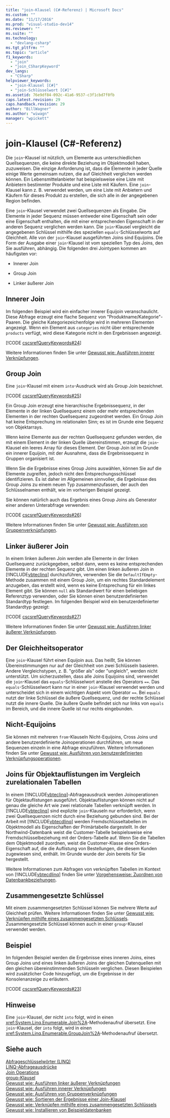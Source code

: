 ```yaml
---
title: "join-Klausel (C#-Referenz) | Microsoft Docs"
ms.custom: ""
ms.date: "11/17/2016"
ms.prod: "visual-studio-dev14"
ms.reviewer: ""
ms.suite: ""
ms.technology: 
  - "devlang-csharp"
ms.tgt_pltfrm: ""
ms.topic: "article"
f1_keywords: 
  - "join"
  - "join_CSharpKeyword"
dev_langs: 
  - "CSharp"
helpviewer_keywords: 
  - "join-Klausel [C#]"
  - "join-Schlüsselwort [C#]"
ms.assetid: 76e9df84-092c-41a6-9537-c3f1cbd7f0fb
caps.latest.revision: 29
caps.handback.revision: 29
author: "BillWagner"
ms.author: "wiwagn"
manager: "wpickett"
---
```

# join-Klausel (C#-Referenz)
Die `join`\-Klausel ist nützlich, um Elemente aus unterschiedlichen Quellsequenzen, die keine direkte Beziehung im Objektmodell haben, zuzuweisen.  Die einzige Anforderung ist, dass die Elemente in jeder Quelle einige Werte gemeinsam nutzen, die auf Gleichheit verglichen werden können.  Ein Lebensmittelanbieter hat beispielsweise eine Liste mit Anbietern bestimmter Produkte und eine Liste mit Käufern.  Eine `join`\-Klausel kann z. B. verwendet werden, um eine Liste mit Anbietern und Käufern für dieses Produkt zu erstellen, die sich alle in der angegebenen Region befinden.  
  
 Eine `join`\-Klausel verwendet zwei Quellsequenzen als Eingabe.  Die Elemente in jeder Sequenz müssen entweder eine Eigenschaft sein oder eine Eigenschaft enthalten, die mit einer entsprechenden Eigenschaft in der anderen Sequenz verglichen werden kann.  Die `join`\-Klausel vergleicht die angegebenen Schlüssel mithilfe des speziellen `equals`\-Schlüsselworts auf Gleichheit.  Alle von der `join`\-Klausel ausgeführten Joins sind Equijoins.  Die Form der Ausgabe einer `join`\-Klausel ist vom speziellen Typ des Joins, den Sie ausführen, abhängig.  Die folgenden drei Jointypen kommen am häufigsten vor:  
  
-   Innerer Join  
  
-   Group Join  
  
-   Linker äußerer Join  
  
## Innerer Join  
 Im folgenden Beispiel wird ein einfacher innerer Equijoin veranschaulicht.  Diese Abfrage erzeugt eine flache Sequenz von "Produktname\/Kategorie"\-Paaren.  Die gleiche Kategoriezeichenfolge wird in mehreren Elementen angezeigt.  Wenn ein Element aus `categories` nicht über entsprechende `products` verfügt, wird diese Kategorie nicht in den Ergebnissen angezeigt.  
  
 [!CODE [cscsrefQueryKeywords#24](../CodeSnippet/VS_Snippets_VBCSharp/CsCsrefQueryKeywords#24)]  
  
 Weitere Informationen finden Sie unter [Gewusst wie: Ausführen innerer Verknüpfungen](../../../csharp/programming-guide/linq-query-expressions/how-to-perform-inner-joins.md).  
  
## Group Join  
 Eine `join`\-Klausel mit einem `into`\-Ausdruck wird als Group Join bezeichnet.  
  
 [!CODE [cscsrefQueryKeywords#25](../CodeSnippet/VS_Snippets_VBCSharp/CsCsrefQueryKeywords#25)]  
  
 Ein Group Join erzeugt eine hierarchische Ergebnissequenz, in der Elemente in der linken Quellsequenz einem oder mehr entsprechenden Elementen in der rechten Quellsequenz zugeordnet werden.  Ein Group Join hat keine Entsprechung im relationalen Sinn; es ist im Grunde eine Sequenz von Objektarrays.  
  
 Wenn keine Elemente aus der rechten Quellsequenz gefunden werden, die mit einem Element in der linken Quelle übereinstimmen, erzeugt die `join`\-Klausel ein leeres Array für dieses Element.  Der Group Join ist im Grunde ein innerer Equijoin, mit der Ausnahme, dass die Ergebnissequenz in Gruppen organisiert ist.  
  
 Wenn Sie die Ergebnisse eines Group Joins auswählen, können Sie auf die Elemente zugreifen, jedoch nicht den Entsprechungsschlüssel identifizieren.  Es ist daher im Allgemeinen sinnvoller, die Ergebnisse des Group Joins zu einem neuen Typ zusammenzufassen, der auch den Schlüsselnamen enthält, wie im vorherigen Beispiel gezeigt.  
  
 Sie können natürlich auch das Ergebnis eines Group Joins als Generator einer anderen Unterabfrage verwenden:  
  
 [!CODE [cscsrefQueryKeywords#26](../CodeSnippet/VS_Snippets_VBCSharp/CsCsrefQueryKeywords#26)]  
  
 Weitere Informationen finden Sie unter [Gewusst wie: Ausführen von Gruppenverknüpfungen](../../../csharp/programming-guide/linq-query-expressions/how-to-perform-grouped-joins.md).  
  
## Linker äußerer Join  
 In einem linken äußeren Join werden alle Elemente in der linken Quellsequenz zurückgegeben, selbst dann, wenn es keine entsprechenden Elemente in der rechten Sequenz gibt.  Um einen linken äußeren Join in [!INCLUDE[vbteclinq](../../../csharp/includes/vbteclinq_md.md)] durchzuführen, verwenden Sie die `DefaultIfEmpty`\-Methode zusammen mit einem Group Join, um ein rechtes Standardelement anzugeben, das erstellt wird, wenn es keine Entsprechung für ein linkes Element gibt.  Sie können `null` als Standardwert für einen beliebigen Referenztyp verwenden, oder Sie können einen benutzerdefinierten Standardtyp festlegen.  Im folgenden Beispiel wird ein benutzerdefinierter Standardtyp gezeigt:  
  
 [!CODE [cscsrefQueryKeywords#27](../CodeSnippet/VS_Snippets_VBCSharp/CsCsrefQueryKeywords#27)]  
  
 Weitere Informationen finden Sie unter [Gewusst wie: Ausführen linker äußerer Verknüpfungen](../../../csharp/programming-guide/linq-query-expressions/how-to-perform-left-outer-joins.md).  
  
## Der Gleichheitsoperator  
 Eine `join`\-Klausel führt einen Equijoin aus.  Das heißt, Sie können Übereinstimmungen nur auf der Gleichheit von zwei Schlüsseln basieren.  Andere Vergleichstypen, z. B. "größer als" oder "ungleich", werden nicht unterstützt.  Um sicherzustellen, dass alle Joins Equijoins sind, verwendet die `join`\-Klausel das `equals`\-Schlüsselwort anstelle des Operators `==`.  Das `equals`\-Schlüsselwort kann nur in einer `join`\-Klausel verwendet werden und unterscheidet sich in einem wichtigen Aspekt vom Operator `==`.  Bei `equals` nutzt der linke Schlüssel die äußere Quellsequenz, und der rechte Schlüssel nutzt die innere Quelle.  Die äußere Quelle befindet sich nur links von `equals` im Bereich, und die innere Quelle ist nur rechts eingebunden.  
  
## Nicht\-Equijoins  
 Sie können mit mehreren `from`\-Klauseln Nicht\-Equijoins, Cross Joins und andere benutzerdefinierte Joinoperationen durchführen, um neue Sequenzen einzeln in eine Abfrage einzuführen.  Weitere Informationen finden Sie unter [Gewusst wie: Ausführen von benutzerdefinierten Verknüpfungsoperationen](../../../csharp/programming-guide/linq-query-expressions/how-to-perform-custom-join-operations.md).  
  
## Joins für Objektauflistungen im Vergleich zurelationalen Tabellen  
 In einem [!INCLUDE[vbteclinq](../../../csharp/includes/vbteclinq_md.md)]\-Abfrageausdruck werden Joinoperationen für Objektauflistungen ausgeführt.  Objektauflistungen können nicht auf genau die gleiche Art wie zwei relationale Tabellen verknüpft werden.  In [!INCLUDE[vbteclinq](../../../csharp/includes/vbteclinq_md.md)] sind explizite `join`\-Klauseln nur erforderlich, wenn zwei Quellsequenzen nicht durch eine Beziehung gebunden sind.  Bei der Arbeit mit [!INCLUDE[vbtecdlinq](../../../csharp/includes/vbtecdlinq_md.md)] werden Fremdschlüsseltabellen im Objektmodell als Eigenschaften der Primärtabelle dargestellt.  In der Northwind\-Datenbank weist die Customer\-Tabelle beispielsweise eine Fremdschlüsselbeziehung mit der Orders\-Tabelle auf.  Wenn Sie die Tabellen dem Objektmodell zuordnen, weist die Customer\-Klasse eine Orders\-Eigenschaft auf, die die Auflistung von Bestellungen, die diesem Kunden zugewiesen sind, enthält.  Im Grunde wurde der Join bereits für Sie hergestellt.  
  
 Weitere Informationen zum Abfragen von verknüpften Tabellen im Kontext von [!INCLUDE[vbtecdlinq](../../../csharp/includes/vbtecdlinq_md.md)] finden Sie unter [Vorgehensweise: Zuordnen von Datenbankbeziehungen](../Topic/How%20to:%20Map%20Database%20Relationships.md).  
  
## Zusammengesetzte Schlüssel  
 Mit einem zusammengesetzten Schlüssel können Sie mehrere Werte auf Gleichheit prüfen.  Weitere Informationen finden Sie unter [Gewusst wie: Verknüpfen mithilfe eines zusammengesetzten Schlüssels](../../../csharp/programming-guide/linq-query-expressions/how-to-join-by-using-composite-keys.md).  Zusammengesetzte Schlüssel können auch in einer `group`\-Klausel verwendet werden.  
  
## Beispiel  
 Im folgenden Beispiel werden die Ergebnisse eines inneren Joins, eines Group Joins und eines linken äußeren Joins der gleichen Datenquellen mit den gleichen übereinstimmenden Schlüsseln verglichen.  Diesen Beispielen wird zusätzlicher Code hinzugefügt, um die Ergebnisse in der Konsolenanzeige zu erläutern.  
  
 [!CODE [cscsrefQueryKeywords#23](../CodeSnippet/VS_Snippets_VBCSharp/CsCsrefQueryKeywords#23)]  
  
## Hinweise  
 Eine `join`\-Klausel, der nicht `into` folgt, wird in einen <xref:System.Linq.Enumerable.Join%2A>\-Methodenaufruf übersetzt.  Eine `join`\-Klausel, der `into` folgt, wird in einen <xref:System.Linq.Enumerable.GroupJoin%2A>\-Methodenaufruf übersetzt.  
  
## Siehe auch  
 [Abfrageschlüsselwörter \(LINQ\)](../../../csharp/language-reference/keywords/query-keywords.md)   
 [LINQ\-Abfrageausdrücke](../../../csharp/programming-guide/linq-query-expressions/index.md)   
 [Join Operations](../../../visual-basic/programming-guide/concepts/linq/join-operations.md)   
 [group\-Klausel](../../../csharp/language-reference/keywords/group-clause.md)   
 [Gewusst wie: Ausführen linker äußerer Verknüpfungen](../../../csharp/programming-guide/linq-query-expressions/how-to-perform-left-outer-joins.md)   
 [Gewusst wie: Ausführen innerer Verknüpfungen](../../../csharp/programming-guide/linq-query-expressions/how-to-perform-inner-joins.md)   
 [Gewusst wie: Ausführen von Gruppenverknüpfungen](../../../csharp/programming-guide/linq-query-expressions/how-to-perform-grouped-joins.md)   
 [Gewusst wie: Sortieren der Ergebnisse einer Join\-Klausel](../../../csharp/programming-guide/linq-query-expressions/how-to-order-the-results-of-a-join-clause.md)   
 [Gewusst wie: Verknüpfen mithilfe eines zusammengesetzten Schlüssels](../../../csharp/programming-guide/linq-query-expressions/how-to-join-by-using-composite-keys.md)   
 [Gewusst wie: Installieren von Beispieldatenbanken](../Topic/How%20to:%20Install%20Sample%20Databases.md)